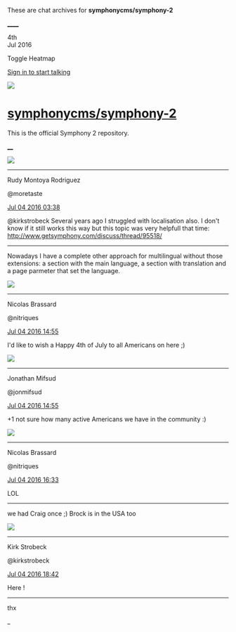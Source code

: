 These are chat archives for **symphonycms/symphony-2**

[__](/symphonycms/symphony-2/archives/2016/07/05)[__](/symphonycms/symphony-2/archives/2016/07/03)

4th  
Jul 2016

Toggle Heatmap

[Sign in to start talking](/login?action=login&button=archive-login)

![](https://avatars-02.gitter.im/group/iv/3/57542c45c43b8c601977197e?s=48)

#  [symphonycms/symphony-2](/symphonycms/symphony-2)

This is the official Symphony 2 repository.

[ __](/orgs/symphonycms/rooms "More symphonycms rooms")

![](https://avatars2.githubusercontent.com/u/857982?v=3&s=30)

____

Rudy Montoya Rodriguez

@moretaste

[Jul 04 2016
03:38](https://gitter.im/symphonycms/symphony-2?at=5779da2b26ff03984ac42b70)

@kirkstrobeck Several years ago I struggled with localisation also. I don't
know if it still works this way but this topic was very helpfull that time:
<http://www.getsymphony.com/discuss/thread/95518/>

____

Nowadays I have a complete other approach for multilingual without those
extensions: a section with the main language, a section with translation and a
page parmeter that set the language.

![](https://avatars1.githubusercontent.com/u/771169?v=3&s=30)

____

Nicolas Brassard

@nitriques

[Jul 04 2016
14:55](https://gitter.im/symphonycms/symphony-2?at=577a78c6584c2e775bd55cbb)

I'd like to wish a Happy 4th of July to all Americans on here ;)

![](https://avatars1.githubusercontent.com/u/859775?v=3&s=30)

____

Jonathan Mifsud

@jonmifsud

[Jul 04 2016
14:55](https://gitter.im/symphonycms/symphony-2?at=577a78e34bee5c57091e5632)

+1 not sure how many active Americans we have in the community :)

![](https://avatars1.githubusercontent.com/u/771169?v=3&s=30)

____

Nicolas Brassard

@nitriques

[Jul 04 2016
16:33](https://gitter.im/symphonycms/symphony-2?at=577a8fda584c2e775bd6ecd5)

LOL

____

we had Craig once ;) Brock is in the USA too

![](https://avatars0.githubusercontent.com/u/241963?v=3&s=30)

____

Kirk Strobeck

@kirkstrobeck

[Jul 04 2016
18:42](https://gitter.im/symphonycms/symphony-2?at=577aae0a6463856209733d27)

Here !

____

thx

_

